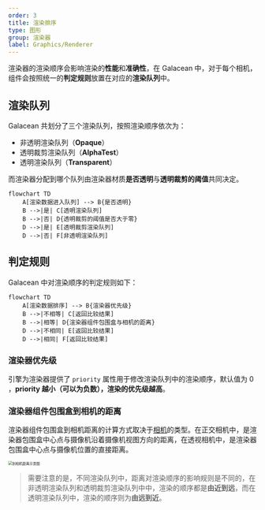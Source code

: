 ```yaml
---
order: 3
title: 渲染排序
type: 图形
group: 渲染器
label: Graphics/Renderer
---
```


渲染器的渲染顺序会影响渲染的**性能**和**准确性**，在 Galacean 中，对于每个相机，组件会按照统一的**判定规则**放置在对应的**渲染队列**中。

## 渲染队列

Galacean 共划分了三个渲染队列，按照渲染顺序依次为：

- 非透明渲染队列（**Opaque**）
- 透明裁剪渲染队列（**AlphaTest**）
- 透明渲染队列（**Transparent**）

而渲染器分配到哪个队列由渲染器材质**是否透明**与**透明裁剪的阈值**共同决定。

```mermaid
flowchart TD
    A[渲染数据进入队列] --> B{是否透明}
    B -->|是| C[透明渲染队列]
    B -->|否| D{透明裁剪的阈值是否大于零}
    D -->|是| E[透明裁剪渲染队列]
    D -->|否| F[非透明渲染队列]
```

## 判定规则

Galacean 中对渲染顺序的判定规则如下：

```mermaid
flowchart TD
    A[渲染数据排序] --> B{渲染器优先级}
    B -->|不相等| C[返回比较结果]
    B -->|相等| D{渲染器组件包围盒与相机的距离}
    D -->|不相同| E[返回比较结果]
    D -->|相同| F[返回比较结果]
```

### 渲染器优先级

引擎为渲染器提供了 `priority` 属性用于修改渲染队列中的渲染顺序，默认值为 0 ，**priority 越小（可以为负数），渲染的优先级越高**。

### 渲染器组件包围盒到相机的距离

渲染器组件包围盒到相机距离的计算方式取决于[相机](/docs/graphics/camera/camera/)的类型。在正交相机中，是渲染器包围盒中心点与摄像机沿着摄像机视图方向的距离，在透视相机中，是渲染器包围盒中心点与摄像机位置的直接距离。

<img src="https://mdn.alipayobjects.com/huamei_w6ifet/afts/img/A*gYvyQp6qD3YAAAAAAAAAAAAADjCHAQ/original" alt="到相机距离示意图" style="zoom:50%;" />

> 需要注意的是，不同渲染队列中，距离对渲染顺序的影响规则是不同的，在非透明渲染队列和透明裁剪渲染队列中中，渲染的顺序都是**由近到远**，而在透明渲染队列中，渲染的顺序则为**由远到近**。



